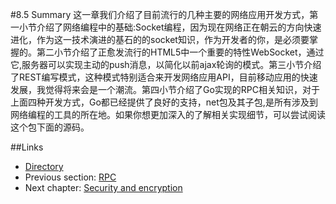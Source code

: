 #8.5 Summary
这一章我们介绍了目前流行的几种主要的网络应用开发方式，第一小节介绍了网络编程中的基础:Socket编程，因为现在网络正在朝云的方向快速进化，作为这一技术演进的基石的的socket知识，作为开发者的你，是必须要掌握的。第二小节介绍了正愈发流行的HTML5中一个重要的特性WebSocket，通过它,服务器可以实现主动的push消息，以简化以前ajax轮询的模式。第三小节介绍了REST编写模式，这种模式特别适合来开发网络应用API，目前移动应用的快速发展，我觉得将来会是一个潮流。第四小节介绍了Go实现的RPC相关知识，对于上面四种开发方式，Go都已经提供了良好的支持，net包及其子包,是所有涉及到网络编程的工具的所在地。如果你想更加深入的了解相关实现细节，可以尝试阅读这个包下面的源码。

##Links
- [Directory](preface.md)
- Previous section: [RPC](08.4.md)
- Next chapter: [Security and encryption](09.0.md)
